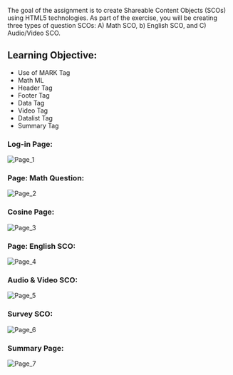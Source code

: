 The goal of the assignment is to create Shareable Content Objects (SCOs) using HTML5 technologies. As part of the exercise, you will be creating three types of question SCOs: A) Math SCO, b) English SCO, and C) Audio/Video SCO.

## Learning Objective: 

- Use of MARK Tag
- Math ML
- Header Tag
- Footer Tag
- Data Tag
- Video Tag
- Datalist Tag
- Summary Tag

### Log-in Page:
![Page_1](https://user-images.githubusercontent.com/18122083/235375612-b76446da-d290-4f22-acbe-06c1d97e8cab.png)

### Page: Math Question:
![Page_2](https://user-images.githubusercontent.com/18122083/235375622-f66ae2ab-0848-4837-ad0a-6b2ac5ecd15d.png)

### Cosine Page:
![Page_3](https://user-images.githubusercontent.com/18122083/235375624-eb79c2c9-3d41-4564-b909-ec460d938fc7.png)

### Page: English SCO:
![Page_4](https://user-images.githubusercontent.com/18122083/235375714-1daebe8c-415d-4978-8996-42c2f325e734.png)

### Audio & Video SCO:
![Page_5](https://user-images.githubusercontent.com/18122083/235375716-9987a54f-d658-4b2e-9097-5554d880eec0.png)

### Survey SCO:
![Page_6](https://user-images.githubusercontent.com/18122083/235375717-1e57bf0a-546d-4637-926b-22ebd6b944eb.png)

### Summary Page:
![Page_7](https://user-images.githubusercontent.com/18122083/235375720-be63583a-3bbd-452c-a423-fa4e32b63bf9.png)
